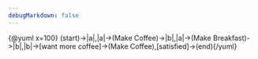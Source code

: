 ```yaml
---
debugMarkdown: false
---
```

{@yuml 
x=100}
(start)->|a|,|a|->(Make Coffee)->|b|,|a|->(Make Breakfast)->|b|,|b|-><c>[want more coffee]->(Make Coffee),<c>[satisfied]->(end){/yuml}
